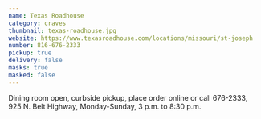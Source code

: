 ```yaml
---
name: Texas Roadhouse
category: craves
thumbnail: texas-roadhouse.jpg
website: https://www.texasroadhouse.com/locations/missouri/st-joseph
number: 816-676-2333
pickup: true
delivery: false
masks: true
masked: false
---
```

Dining room open, curbside pickup, place order online or call 676-2333, 925 N. Belt Highway, Monday-Sunday, 3 p.m. to 8:30 p.m.